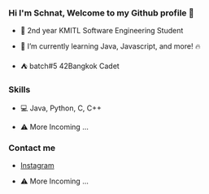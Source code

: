 ### Hi I'm Schnat, Welcome to my Github profile 👋

* 🏫 2nd year KMITL Software Engineering Student

* 🌱 I’m currently learning Java, Javascript, and more! 🔥

* ⛺ batch#5 42Bangkok Cadet

### Skills

* 💻 Java, Python, C, C++

* ⚠️ More Incoming ...

### Contact me

* [Instagram](https://www.instagram.com/pschnatt/)

* ⚠️ More Incoming ...


<!--
**pschnatt/pschnatt** is a ✨ _special_ ✨ repository because its `README.md` (this file) appears on your GitHub profile.

Here are some ideas to get you started:

- 🔭 I’m currently working on ...
- 🌱 I’m currently learning ...
- 👯 I’m looking to collaborate on ...
- 🤔 I’m looking for help with ...
- 💬 Ask me about ...
- 📫 How to reach me: ...
- 😄 Pronouns: ...
- ⚡ Fun fact: ...
-->
